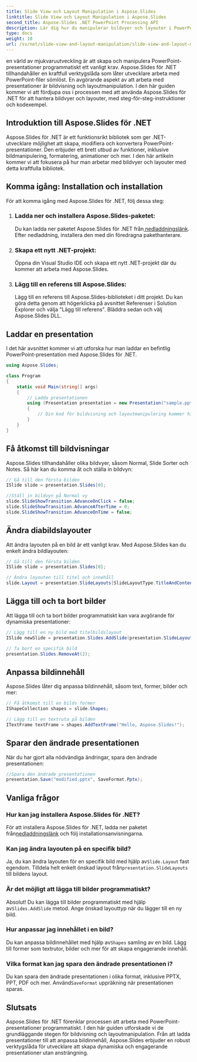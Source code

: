 ```yaml
---
title: Slide View och Layout Manipulation i Aspose.Slides
linktitle: Slide View och Layout Manipulation i Aspose.Slides
second_title: Aspose.Slides .NET PowerPoint Processing API
description: Lär dig hur du manipulerar bildvyer och layouter i PowerPoint med Aspose.Slides för .NET. Steg-för-steg guide med kodexempel.
type: docs
weight: 10
url: /sv/net/slide-view-and-layout-manipulation/slide-view-and-layout-manipulation/
---
```


en värld av mjukvaruutveckling är att skapa och manipulera PowerPoint-presentationer programmatiskt ett vanligt krav. Aspose.Slides för .NET tillhandahåller en kraftfull verktygslåda som låter utvecklare arbeta med PowerPoint-filer sömlöst. En avgörande aspekt av att arbeta med presentationer är bildvisning och layoutmanipulation. I den här guiden kommer vi att fördjupa oss i processen med att använda Aspose.Slides för .NET för att hantera bildvyer och layouter, med steg-för-steg-instruktioner och kodexempel.


## Introduktion till Aspose.Slides för .NET

Aspose.Slides för .NET är ett funktionsrikt bibliotek som ger .NET-utvecklare möjlighet att skapa, modifiera och konvertera PowerPoint-presentationer. Den erbjuder ett brett utbud av funktioner, inklusive bildmanipulering, formatering, animationer och mer. I den här artikeln kommer vi att fokusera på hur man arbetar med bildvyer och layouter med detta kraftfulla bibliotek.

## Komma igång: Installation och installation

För att komma igång med Aspose.Slides för .NET, följ dessa steg:

1. ### Ladda ner och installera Aspose.Slides-paketet:
    Du kan ladda ner paketet Aspose.Slides för .NET från[ nedladdningslänk](https://releases.aspose.com/slides/net/). Efter nedladdning, installera den med din föredragna pakethanterare.

2. ### Skapa ett nytt .NET-projekt:
   Öppna din Visual Studio IDE och skapa ett nytt .NET-projekt där du kommer att arbeta med Aspose.Slides.

3. ### Lägg till en referens till Aspose.Slides:
   Lägg till en referens till Aspose.Slides-biblioteket i ditt projekt. Du kan göra detta genom att högerklicka på avsnittet Referenser i Solution Explorer och välja "Lägg till referens". Bläddra sedan och välj Aspose.Slides DLL.

## Laddar en presentation

I det här avsnittet kommer vi att utforska hur man laddar en befintlig PowerPoint-presentation med Aspose.Slides för .NET.

```csharp
using Aspose.Slides;

class Program
{
    static void Main(string[] args)
    {
        // Ladda presentationen
        using (Presentation presentation = new Presentation("sample.pptx"))
        {
            // Din kod för bildvisning och layoutmanipulering kommer hit
        }
    }
}
```

## Få åtkomst till bildvisningar

Aspose.Slides tillhandahåller olika bildvyer, såsom Normal, Slide Sorter och Notes. Så här kan du komma åt och ställa in bildvyn:

```csharp
// Gå till den första bilden
ISlide slide = presentation.Slides[0];

//Ställ in bildvyn på Normal vy
slide.SlideShowTransition.AdvanceOnClick = false;
slide.SlideShowTransition.AdvanceAfterTime = 0;
slide.SlideShowTransition.AdvanceOnTime = false;
```

## Ändra diabildslayouter

Att ändra layouten på en bild är ett vanligt krav. Med Aspose.Slides kan du enkelt ändra bildlayouten:

```csharp
// Gå till den första bilden
ISlide slide = presentation.Slides[0];

// Ändra layouten till titel och innehåll
slide.Layout = presentation.SlideLayouts[SlideLayoutType.TitleAndContent];
```

## Lägga till och ta bort bilder

Att lägga till och ta bort bilder programmatiskt kan vara avgörande för dynamiska presentationer:

```csharp
// Lägg till en ny bild med titelbildslayout
ISlide newSlide = presentation.Slides.AddSlide(presentation.SlideLayouts[SlideLayoutType.TitleSlide]);

// Ta bort en specifik bild
presentation.Slides.RemoveAt(2);
```

## Anpassa bildinnehåll

Aspose.Slides låter dig anpassa bildinnehåll, såsom text, former, bilder och mer:

```csharp
// Få åtkomst till en bilds former
IShapeCollection shapes = slide.Shapes;

// Lägg till en textruta på bilden
ITextFrame textFrame = shapes.AddTextFrame("Hello, Aspose.Slides!");
```

## Sparar den ändrade presentationen

När du har gjort alla nödvändiga ändringar, spara den ändrade presentationen:

```csharp
//Spara den ändrade presentationen
presentation.Save("modified.pptx", SaveFormat.Pptx);
```

## Vanliga frågor

### Hur kan jag installera Aspose.Slides för .NET?

 För att installera Aspose.Slides för .NET, ladda ner paketet från[nedladdningslänk](https://releases.aspose.com/slides/net/) och följ installationsanvisningarna.

### Kan jag ändra layouten på en specifik bild?

 Ja, du kan ändra layouten för en specifik bild med hjälp av`Slide.Layout` fast egendom. Tilldela helt enkelt önskad layout från`presentation.SlideLayouts` till bildens layout.

### Är det möjligt att lägga till bilder programmatiskt?

 Absolut! Du kan lägga till bilder programmatiskt med hjälp av`Slides.AddSlide` metod. Ange önskad layouttyp när du lägger till en ny bild.

### Hur anpassar jag innehållet i en bild?

 Du kan anpassa bildinnehållet med hjälp av`Shapes` samling av en bild. Lägg till former som textrutor, bilder och mer för att skapa engagerande innehåll.

### Vilka format kan jag spara den ändrade presentationen i?

 Du kan spara den ändrade presentationen i olika format, inklusive PPTX, PPT, PDF och mer. Använd`SaveFormat` uppräkning när presentationen sparas.

## Slutsats

Aspose.Slides för .NET förenklar processen att arbeta med PowerPoint-presentationer programmatiskt. I den här guiden utforskade vi de grundläggande stegen för bildvisning och layoutmanipulation. Från att ladda presentationer till att anpassa bildinnehåll, Aspose.Slides erbjuder en robust verktygslåda för utvecklare att skapa dynamiska och engagerande presentationer utan ansträngning.
